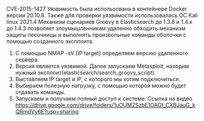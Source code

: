 CVE-2015-1427
Уязвимость была использована в контейнере Docker версии 20.10.8. Также для проверки уязвимости использовалась ОС Kali linux 2021.4
Механизм сценариев Groovy в Elasticsearch до 1.3.8 и 1.4.x до 1.4.3 позволяет злоумышленникам удаленно обходить механизм защиты песочницы и выполнять произвольные команды оболочки с помощью созданного эксплоита.

1.	С помощью NMAP -sV [IP target] определяем версию удаленного сервера. 
2.	Версия является уязвимой. Далее запускаем Metasploit, находим нужный эксплоит(elasticsearch/search_groovy_script).
3.	Выставляем IP target и IP, с которого мы хотим подключиться. 
4.	Выбираем полезную нагрузку, с помощью которой можно будет отдавать команды. 
5.	Запускаем и получаем полный доступ к системе. 
Ссылка на видео https://drive.google.com/drive/folders/1uOUM2SzbE1OAGt_CXBJauG_kQRmdVy6E?usp=sharing
